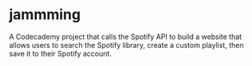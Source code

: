 # jammming
A Codecademy project that calls the Spotify API to build a website that allows users to search the Spotify library, create a custom playlist, then save it to their Spotify account.